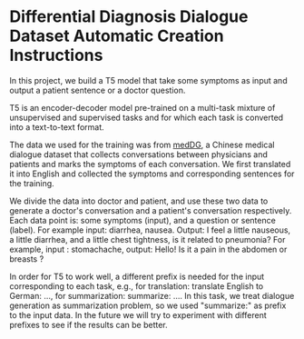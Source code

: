 # Differential Diagnosis Dialogue Dataset Automatic Creation Instructions

In this project, we build a T5 model that take some symptoms as input and output a patient sentence or a doctor question.

T5 is an encoder-decoder model pre-trained on a multi-task mixture of unsupervised and supervised tasks and for which each task is converted into a text-to-text format. 

The data we used for the training was from [medDG](https://github.com/lwgkzl/MedDG), a Chinese medical dialogue dataset that collects conversations between physicians and patients and marks the symptoms of each conversation. We first translated it into English and collected the symptoms and corresponding sentences for the training.

We divide the data into doctor and patient, and use these two data to generate a doctor's conversation and a patient's conversation respectively. Each data point is: some symptoms (input), and a question or sentence (label). For example input: diarrhea, nausea. Output: I feel a little nauseous, a little diarrhea, and a little chest tightness, is it related to pneumonia? For example, input : stomachache, output: Hello! Is it a pain in the abdomen or breasts ?

In order for T5 to work well, a different prefix is needed for the input corresponding to each task, e.g., for translation: translate English to German: …, for summarization: summarize: …. In this task, we treat dialogue generation as summarization problem, so we used "summarize:" as prefix to the input data. In the future we will try to experiment with different prefixes to see if the results can be better.

